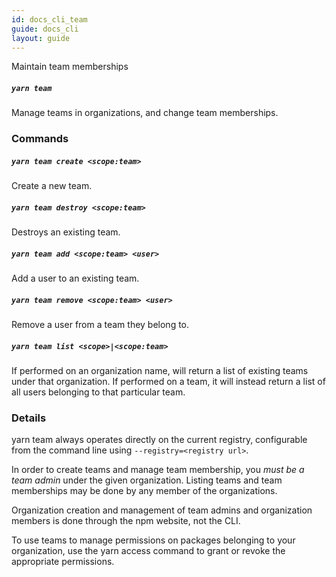 ```yaml
---
id: docs_cli_team
guide: docs_cli
layout: guide
---
```


<p class="lead">Maintain team memberships</p>

##### `yarn team` <a class="toc" id="toc-yarn-team" href="#toc-yarn-team"></a>

Manage teams in organizations, and change team memberships.

### Commands <a class="toc" id="toc-commands" href="#toc-commands"></a>

##### `yarn team create <scope:team>` <a class="toc" id="toc-yarn-team-create" href="#toc-yarn-team-create"></a>

Create a new team.

##### `yarn team destroy <scope:team>` <a class="toc" id="toc-yarn-team-destroy" href="#toc-yarn-team-destroy"></a>

Destroys an existing team.

##### `yarn team add <scope:team> <user>` <a class="toc" id="toc-yarn-team-add" href="#toc-yarn-team-add"></a>

Add a user to an existing team.

##### `yarn team remove <scope:team> <user>` <a class="toc" id="toc-yarn-team-rm" href="#toc-yarn-team-rm"></a>

Remove a user from a team they belong to.

##### `yarn team list <scope>|<scope:team>` <a class="toc" id="toc-yarn-team-ls" href="#toc-yarn-team-ls"></a>

If performed on an organization name, will return a list of existing teams under that organization. If performed on a team, it will instead return a list of all users belonging to that particular team.

### Details <a class="toc" id="toc-details" href="#toc-details"></a>

yarn team always operates directly on the current registry, configurable from the command line using `--registry=<registry url>`.

In order to create teams and manage team membership, you _must be a team admin_ under the given organization. Listing teams and team memberships may be done by any member of the organizations.

Organization creation and management of team admins and organization members is done through the npm website, not the CLI.

To use teams to manage permissions on packages belonging to your organization, use the yarn access command to grant or revoke the appropriate permissions.
